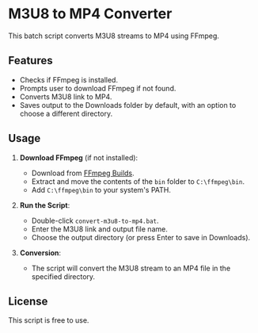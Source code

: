 # M3U8 to MP4 Converter

This batch script converts M3U8 streams to MP4 using FFmpeg.

## Features
- Checks if FFmpeg is installed.
- Prompts user to download FFmpeg if not found.
- Converts M3U8 link to MP4.
- Saves output to the Downloads folder by default, with an option to choose a different directory.

## Usage

1. **Download FFmpeg** (if not installed):
   - Download from [FFmpeg Builds](https://www.gyan.dev/ffmpeg/builds/ffmpeg-release-full.7z).
   - Extract and move the contents of the `bin` folder to `C:\ffmpeg\bin`.
   - Add `C:\ffmpeg\bin` to your system's PATH.

2. **Run the Script**:
   - Double-click `convert-m3u8-to-mp4.bat`.
   - Enter the M3U8 link and output file name.
   - Choose the output directory (or press Enter to save in Downloads).

3. **Conversion**:
   - The script will convert the M3U8 stream to an MP4 file in the specified directory.

## License
This script is free to use.
